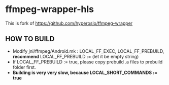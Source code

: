 # ffmpeg-wrapper-hls
This is fork of https://github.com/hyperoslo/ffmpeg-wrapper

## HOW TO BUILD
* Modify jni/ffmpeg/Android.mk : LOCAL_FF_EXEC, LOCAL_FF_PREBUILD, **recommend** LOCAL_FF_PREBUILD := (let it be empty string)  
* If LOCAL_FF_PREBUILD := true, please copy prebuild .a files to prebuild folder first.  
* **Building is very very slow, because LOCAL_SHORT_COMMANDS := true**  

